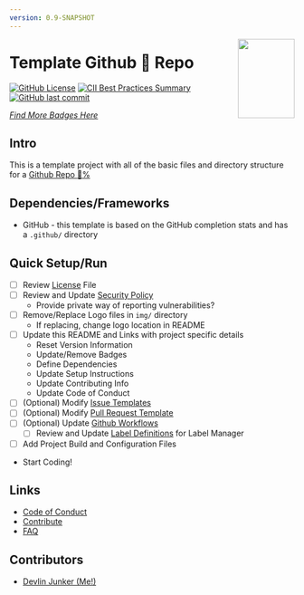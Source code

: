 ```yaml
---
version: 0.9-SNAPSHOT
---
```


<img align="right" width="100" height="140" src="https://github.com/devlinjunker/template.github.docs/raw/main/img/logo-small.png">

# Template Github :100: Repo

[![GitHub License](https://img.shields.io/github/license/devlinjunker/template.github.docs?color=blue)](https://github.com/devlinjunker/template.github.docs/blob/main/LICENSE)
[![CII Best Practices Summary](https://img.shields.io/cii/summary/4553?label=core-infrastructure)](https://bestpractices.coreinfrastructure.org/en/projects/4553)
[![GitHub last commit](https://img.shields.io/github/last-commit/devlinjunker/template.github)](https://github.com/devlinjunker/template.github.docs/commits/main)

_[Find More Badges Here](https://shields.io/)_

## Intro
<!-- Quick Description, could match Github repo description or have a little more info-->
This is a template project with all of the basic files and directory structure for a [Github Repo :100:%](../../community)

## Dependencies/Frameworks
<!--List the frameworks, libraries, and tools the project uses: -->

- GitHub - this template is based on the GitHub completion stats and has a `.github/` directory

## Quick Setup/Run
<!--This section should try to quickly explain how to setup the project and start using it (server/app/demo/template) - ideally in list format -->
 - [ ] Review [License](LICENSE) File
 - [ ] Review and Update [Security Policy](SECURITY.md)
   - Provide private way of reporting vulnerabilities?
 - [ ] Remove/Replace Logo files in `img/` directory
   - If replacing, change logo location in README
 - [ ] Update this README and Links with project specific details
   - Reset Version Information
   - Update/Remove Badges
   - Define Dependencies
   - Update Setup Instructions
   - Update Contributing Info
   - Update Code of Conduct
 - [ ] (Optional) Modify [Issue Templates](.github/ISSUE_TEMPLATE/)
 - [ ] (Optional) Modify [Pull Request Template](.github/pull_request_template.md)
 - [ ] (Optional) Update [Github Workflows](.github/workflows)
    - [ ] Review and Update [Label Definitions](.github/labels.yaml) for Label Manager
 - [ ] Add Project Build and Configuration Files
 - Start Coding!

## Links
<!-- Additional Links with Related Content -->
- [Code of Conduct](CODE_OF_CONDUCT.md)
- [Contribute](CONTRIBUTING.md)
- [FAQ](../../wiki/FAQ)

## Contributors

- [Devlin Junker (Me!)](mailto:devlinjunker@gmail.com)
